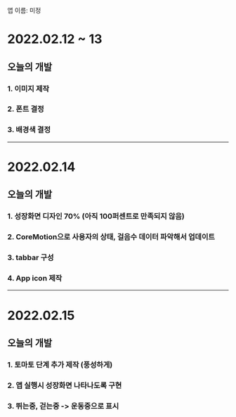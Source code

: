 앱 이름: 미정 

#  2022.02.12 ~ 13

## 오늘의 개발
### 1. 이미지 제작
### 2. 폰트 결정
### 3. 배경색 결정 

---

#  2022.02.14

## 오늘의 개발
### 1. 성장화면 디자인 70% (아직 100퍼센트로 만족되지 않음)
### 2. CoreMotion으로 사용자의 상태, 걸음수 데이터 파악해서 업데이트 
### 3. tabbar 구성 
### 4. App icon 제작 

---

#  2022.02.15

## 오늘의 개발
### 1. 토마토 단계 추가 제작 (풍성하게)  
### 2. 앱 실행시 성장화면 나타나도록 구현 
### 3. 뛰는중, 걷는중 -> 운동중으로 표시 
